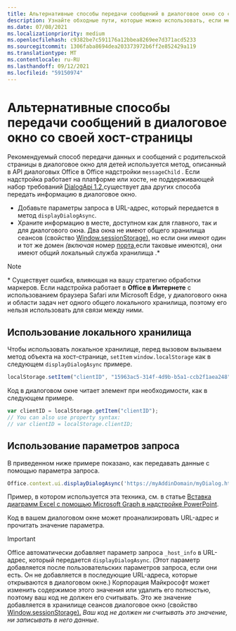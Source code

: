 ```yaml
---
title: Альтернативные способы передачи сообщений в диалоговое окно со своей хост-страницы
description: Узнайте обходные пути, которые можно использовать, если метод messageChild не поддерживается.
ms.date: 07/08/2021
ms.localizationpriority: medium
ms.openlocfilehash: c9382be7c591176a12bbea8269ee7d371acd5233
ms.sourcegitcommit: 1306faba8694dea203373972b6ff2e852429a119
ms.translationtype: MT
ms.contentlocale: ru-RU
ms.lasthandoff: 09/12/2021
ms.locfileid: "59150974"
---
```

# <a name="alternative-ways-of-passing-messages-to-a-dialog-box-from-its-host-page"></a>Альтернативные способы передачи сообщений в диалоговое окно со своей хост-страницы

Рекомендуемый способ передачи данных и сообщений с родительской страницы в диалоговое окно для детей используется метод, описанный в API диалоговых Office в Office надстройки `messageChild` . [](dialog-api-in-office-add-ins.md#pass-information-to-the-dialog-box) Если надстройка работает на платформе или хосте, не поддерживающей набор требований [DialogApi 1.2,](../reference/requirement-sets/dialog-api-requirement-sets.md)существует два других способа передать информацию в диалоговое окно.

- Добавьте параметры запроса в URL-адрес, который передается в метод `displayDialogAsync`.
- Храните информацию в месте, доступном как для главного, так и для диалогового окна. Два окна не имеют общего хранилища сеансов (свойство [Window.sessionStorage),](https://developer.mozilla.org/docs/Web/API/Window/sessionStorage) но если они имеют один и тот же домен *(включая* номер [порта,](https://www.w3schools.com/html/html5_webstorage.asp)если таковые имеются), они имеют общий локальный служба хранилища .\*

> [!NOTE]
> \* Существует ошибка, влияющая на вашу стратегию обработки маркеров. Если надстройка работает в **Office в Интернете** с использованием браузера Safari или Microsoft Edge, у диалогового окна и области задач нет одного общего локального хранилища, поэтому его нельзя использовать для связи между ними.

## <a name="use-local-storage"></a>Использование локального хранилища

Чтобы использовать локальное хранилище, перед вызовом вызываем метод объекта на хост-странице, `setItem` `window.localStorage` как в следующем `displayDialogAsync` примере.

```js
localStorage.setItem("clientID", "15963ac5-314f-4d9b-b5a1-ccb2f1aea248");
```

Код в диалоговом окне читает элемент при необходимости, как в следующем примере.

```js
var clientID = localStorage.getItem("clientID");
// You can also use property syntax:
// var clientID = localStorage.clientID;
```

## <a name="use-query-parameters"></a>Использование параметров запроса

В приведенном ниже примере показано, как передавать данные с помощью параметра запроса.

```js
Office.context.ui.displayDialogAsync('https://myAddinDomain/myDialog.html?clientID=15963ac5-314f-4d9b-b5a1-ccb2f1aea248');
```

Пример, в котором используется эта техника, см. в статье [Вставка диаграмм Excel с помощью Microsoft Graph в надстройке PowerPoint](https://github.com/OfficeDev/PowerPoint-Add-in-Microsoft-Graph-ASPNET-InsertChart).

Код в вашем диалоговом окне может проанализировать URL-адрес и прочитать значение параметра.

> [!IMPORTANT]
> Office автоматически добавляет параметр запроса `_host_info` в URL-адрес, который передается `displayDialogAsync`. (Этот параметр добавляется после пользовательских параметров запроса, если они есть. Он не добавляется в последующие URL-адреса, которые открываются в диалоговом окне.) Корпорация Майкрософт может изменить содержимое этого значения или удалить его полностью, поэтому ваш код не должен его считывать. Это же значение добавляется в хранилище сеансов диалоговое окно (свойство [Window.sessionStorage).](https://developer.mozilla.org/docs/Web/API/Window/sessionStorage) *Ваш код не должен ни считывать это значение, ни записывать в него данные*.
